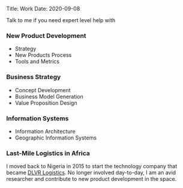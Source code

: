 Title: Work
Date: 2020-09-08

Talk to me if you need expert level help with

### New Product Development
- Strategy
- New Products Process
- Tools and Metrics

### Business Strategy
- Concept Development
- Business Model Generation
- Value Proposition Design

### Information Systems
- Information Architecture
- Geographic Information Systems


### Last-Mile Logistics in Africa
I moved back to Nigeria in 2015 to start the technology company that became [DLVR Logistics](https://www.dlvr.ng). No longer involved day-to-day, I am an avid researcher and contribute to new product development in the space.